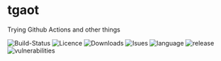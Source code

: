 # tgaot
Trying Github Actions and other things

<!-- ![Build-Status](https://github.com/wonno/tgaot/actions/workflows/build.yml/badge.svg) -->
![Build-Status](https://img.shields.io/github/actions/workflow/status/wonno/tgaot/build.yml?branch=main)
![Licence](https://img.shields.io/github/license/wonno/tgaot)
![Downloads](https://img.shields.io/github/downloads/wonno/tgaot/total)
![Isues](https://img.shields.io/github/issues-raw/wonno/tgaot)
![language](https://img.shields.io/github/languages/top/wonno/tgaot)
![release](https://img.shields.io/github/v/release/wonno/tgaot?display_name=tag&sort=semver)
![vulnerabilities](https://img.shields.io/snyk/vulnerabilities/github/wonno/tgaot)
